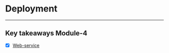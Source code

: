 # Deployment
---

## Key takeaways Module-4

- [x] [Web-service](https://github.com/surawut-jirasaktavee/course-mlops-zoomcamp/blob/main/04-deployment/notes/web-service.md)
